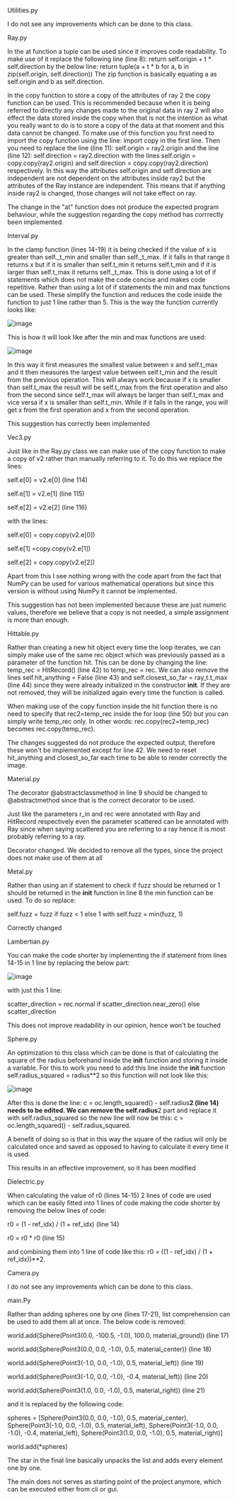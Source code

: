 Utilities.py

I do not see any improvements which can be done to this class.

Ray.py

In the at function a tuple can be used since it improves code readability. To make use of it replace the following line (line 8): return self.origin + t * self.direction by the below line: 		                   return tuple(a + t * b for a, b in zip(self.origin, self.direction))					           The zip function is basically equating a as self.origin and b as self.direction.

In the copy function to store a copy of the attributes of ray 2 the copy function can be used. This is recommended because when it is being referred to directly any changes made to the original data in ray 2 will also effect the data stored inside the copy when that is not the intention as what you really want to do is to store a copy of the data at that moment and this data cannot be changed. To make use of this function you first need to import the copy function using the line: import copy in the first line. Then you need to replace the line (line 11): self.origin = ray2.origin and the line (line 12): self.direction = ray2.direction with the lines self.origin = copy.copy(ray2.origin) and self.direction = copy.copy(ray2.direction) respectively. In this way the attributes self.origin and self.direction are independent are not dependent on the attributes inside ray2 but the attributes of the Ray instance are independent. This means that if anything inside ray2 is changed, those changes will not take effect on ray.

The change in the "at" function does not produce the expected program behaviour, while the suggestion regarding the copy method has corrrectly been implemented.

Interval.py

In the clamp function (lines 14-19) it is being checked if the value of x is greater than self._t_min and smaller than self._t_max. If it falls in that range it returns x but if it is smaller than self.t_min it returns self.t_min and if it is larger than self.t_max it returns self._t_max. This is done using a lot of if statements which does not make the code concise and makes code repetitive. Rather than using a lot of if statements the min and max functions can be used. These simplify the function and reduces the code inside the function to just 1 line rather than 5. 						 This is the way the function currently looks like:

![image](https://github.com/CIS1221-2023-2024/A5-RayTracing/assets/150594221/e3824e1b-17b4-4ecf-8c81-3d605bed70b5)

This is how it will look like after the min and max functions are used:

![image](https://github.com/CIS1221-2023-2024/A5-RayTracing/assets/150594221/6d756c8e-b7a5-4965-b591-15a434b28dfd)

In this way it first measures the smallest value between x and self.t_max and it then measures the largest value between self.t_min and the result from the previous operation. This will always work because if x is smaller than self.t_max the result will be self.t_max from the first operation and also from the second since self.t_max will always be larger than self.t_max and vice versa if x is smaller than self.t_min. While if it falls in the range, you will get x from the first operation and x from the second operation.

This suggestion has correctly been implemented

Vec3.py

Just like in the Ray.py class we can make use of the copy function to make a copy of v2 rather than manually referring to it. To do this we replace the lines:

self.e[0] = v2.e[0] (line 114)

self.e[1] = v2.e[1] (line 115)

self.e[2] = v2.e[2] (line 116)

with the lines:

self.e[0] = copy.copy(v2.e[0])

self.e[1] =copy.copy(v2.e[1])

self.e[2] = copy.copy(v2.e[2])

Apart from this I see nothing wrong with the code apart from the fact that NumPy can be used for various mathematical operations but since this version is without using NumPy it cannot be implemented.

This suggestion has not been implemented because these are just numeric values, therefore we believe that a copy is not needed, a simple assignment is more than enough.

Hittable.py

Rather than creating a new hit object every time the loop iterates, we can simply make use of the same rec object which was previously passed as a parameter of the function hit. This can be done by changing the line: temp_rec = HitRecord() (line 42) to temp_rec = rec. We can also remove the lines self.hit_anything = False (line 43) and self.closest_so_far = ray_t.t_max (line 44) since they were already initialized in the constructor __init__. If they are not removed, they will be initialized again every time the function is called. 

When making use of the copy function inside the hit function there is no need to specify that rec2=temp_rec inside the for loop (line 50) but you can simply write temp_rec only. In other words: rec.copy(rec2=temp_rec) becomes rec.copy(temp_rec).

The changes suggested do not produce the expected output, therefore these won't be implemented except for line 42. We need to reset hit_anything and closest_so_far each time to be able to render correctly the image.

Material.py

The decorator @abstractclassmethod in line 9 should be changed to @abstractmethod since that is the correct decorator to be used.

Just like the parameters r_in and rec were annotated with Ray and HitRecord respectively even the parameter scattered can be annotated with Ray since when saying scattered you are referring to a ray hence it is most probably referring to a ray.

Decorator changed. We decided to remove all the types, since the project does not make use of them at all

Metal.py

Rather than using an if statement to check if fuzz should be returned or 1 should be returned in the __init__ function in line 8 the min function can be used. To do so replace: 		                

self.fuzz = fuzz if fuzz < 1 else 1 with self.fuzz = min(fuzz, 1)

Correctly changed

Lambertian.py

You can make the code shorter by implementing the if statement from lines 14-15 in 1 line by replacing the below part:

![image](https://github.com/CIS1221-2023-2024/A5-RayTracing/assets/150594221/e57aab29-c64b-4fb3-8171-aff18625e800)

with just this 1 line: 

scatter_direction = rec.normal if scatter_direction.near_zero() else scatter_direction

This does not improve readability in our opinion, hence won't be touched 

Sphere.py

An optimization to this class which can be done is that of calculating the square of the radius beforehand inside the __init__ function and storing it inside a variable. For this to work you need to add this line inside the __init__ function self.radius_squared = radius**2 so this function will not look like this:

![image](https://github.com/CIS1221-2023-2024/A5-RayTracing/assets/150594221/19c71322-3c3d-4616-87c3-f5682bc59b28)

After this is done the line: c = oc.length_squared() - self.radius**2 (line 14) needs to be edited. We can remove the self.radius**2 part and replace it with self.radius_squared so the new line will now be this: c = oc.length_squared() - self.radius_squared.

A benefit of doing so is that in this way the square of the radius will only be calculated once and saved as opposed to having to calculate it every time it is used.

This results in an effective improvement, so it has been modified

Dielectric.py

When calculating the value of r0 (lines 14-15) 2 lines of code are used which can be easily fitted into 1 lines of code making the code shorter by removing the below lines of code:

r0 = (1 - ref_idx) / (1 + ref_idx) (line 14)

r0 = r0 * r0 (line 15)

and combining them into 1 line of code like this: r0 = ((1 - ref_idx) / (1 + ref_idx))**2.

Camera.py

I do not see any improvements which can be done to this class.

main.Py

Rather than adding spheres one by one (lines 17-21), list comprehension can be used to add them all at once. The below code is removed:

world.add(Sphere(Point3(0.0, -100.5, -1.0), 100.0, material_ground)) (line 17)

world.add(Sphere(Point3(0.0, 0.0, -1.0), 0.5, material_center)) (line 18)

world.add(Sphere(Point3(-1.0, 0.0, -1.0), 0.5, material_left)) (line 19)

world.add(Sphere(Point3(-1.0, 0.0, -1.0), -0.4, material_left)) (line 20)

world.add(Sphere(Point3(1.0, 0.0, -1.0), 0.5, material_right)) (line 21)

and it is replaced by the following code:

spheres = [Sphere(Point3(0.0, 0.0, -1.0), 0.5, material_center), Sphere(Point3(-1.0, 0.0, -1.0), 0.5, material_left), Sphere(Point3(-1.0, 0.0, -1.0), -0.4, material_left), Sphere(Point3(1.0, 0.0, -1.0), 0.5, material_right)]

world.add(*spheres)

The star in the final line basically unpacks the list and adds every element one by one.

The main does not serves as starting point of the project anymore, which can be executed either from cli or gui.
